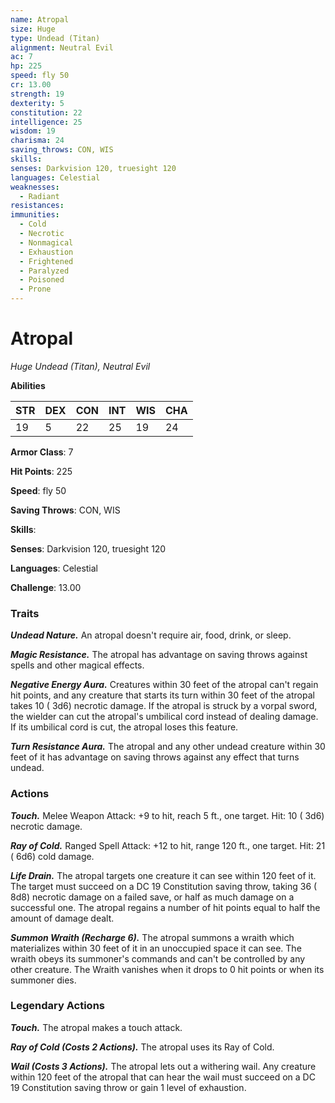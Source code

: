 ```yaml
---
name: Atropal
size: Huge
type: Undead (Titan)
alignment: Neutral Evil
ac: 7
hp: 225
speed: fly 50
cr: 13.00
strength: 19
dexterity: 5
constitution: 22
intelligence: 25
wisdom: 19
charisma: 24
saving_throws: CON, WIS
skills: 
senses: Darkvision 120, truesight 120
languages: Celestial
weaknesses:
  - Radiant
resistances:
immunities:
  - Cold
  - Necrotic
  - Nonmagical
  - Exhaustion
  - Frightened
  - Paralyzed
  - Poisoned
  - Prone
---
```


# Atropal

*Huge Undead (Titan), Neutral Evil*

**Abilities**

| STR | DEX | CON | INT | WIS | CHA |
| --- | --- | --- | --- | --- | --- |
| 19 | 5 | 22 | 25 | 19 | 24 |

**Armor Class**: 7

**Hit Points**: 225

**Speed**: fly 50

**Saving Throws**: CON, WIS

**Skills**: 

**Senses**: Darkvision 120, truesight 120

**Languages**: Celestial

**Challenge**: 13.00


### Traits
***Undead Nature.*** An atropal doesn't require air, food, drink, or sleep.

***Magic Resistance.*** The atropal has advantage on saving throws against spells and other magical effects.

***Negative Energy Aura.*** Creatures within 30 feet of the atropal can't regain hit points, and any creature that starts its turn within 30 feet of the atropal takes 10 ( 3d6) necrotic damage. If the atropal is struck by a vorpal sword, the wielder can cut the atropal's umbilical cord instead of dealing damage. If its umbilical cord is cut, the atropal loses this feature.

***Turn Resistance Aura.*** The atropal and any other undead creature within 30 feet of it has advantage on saving throws against any effect that turns undead.


### Actions
***Touch.*** Melee Weapon Attack:  +9 to hit, reach 5 ft., one target. Hit: 10 ( 3d6) necrotic damage.

***Ray of Cold.*** Ranged Spell Attack:  +12 to hit, range 120 ft., one target. Hit: 21 ( 6d6) cold damage.

***Life Drain.*** The atropal targets one creature it can see within 120 feet of it. The target must succeed on a DC 19 Constitution saving throw, taking 36 ( 8d8) necrotic damage on a failed save, or half as much damage on a successful one. The atropal regains a number of hit points equal to half the amount of damage dealt.

***Summon Wraith (Recharge 6).*** The atropal summons a wraith which materializes within 30 feet of it in an unoccupied space it can see. The wraith obeys its summoner's commands and can't be controlled by any other creature. The Wraith vanishes when it drops to 0 hit points or when its summoner dies.


### Legendary Actions
***Touch.*** The atropal makes a touch attack.

***Ray of Cold (Costs 2 Actions).*** The atropal uses its Ray of Cold.

***Wail (Costs 3 Actions).*** The atropal lets out a withering wail. Any creature within 120 feet of the atropal that can hear the wail must succeed on a DC 19 Constitution saving throw or gain 1 level of exhaustion.


